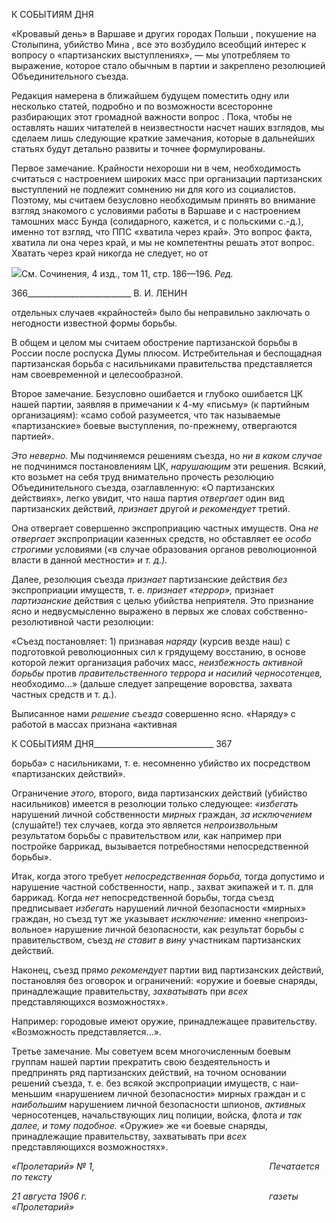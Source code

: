 К СОБЫТИЯМ ДНЯ

«Кровавый день» в Варшаве и других городах Польши , покушение на Столыпина, убийство Мина , все это возбудило всеобщий интерес к вопросу о «партизанских вы­ступлениях», — мы употребляем то выражение, которое стало обычным в партии и за­креплено резолюцией Объединительного съезда.

Редакция намерена в ближайшем будущем поместить одну или несколько статей, подробно и по возможности всесторонне разбирающих этот громадной важности во­прос . Пока, чтобы не оставлять наших читателей в неизвестности насчет наших взгля­дов, мы сделаем лишь следующие краткие замечания, которые в дальнейших статьях будут детально развиты и точнее формулированы.

Первое замечание. Крайности нехороши ни в чем, необходимость считаться с на­строением широких масс при организации партизанских выступлений не подлежит со­мнению ни для кого из социалистов. Поэтому, мы считаем безусловно необходимым принять во внимание взгляд знакомого с условиями работы в Варшаве и с настроением тамошних масс Бунда (солидарного, кажется, и с польскими с.-д.), именно тот взгляд, что ППС «хватила через край». Это вопрос факта, хватила ли она через край, и мы не компетентны решать этот вопрос. Хватать через край никогда не следует, но от

![](file:///C:/Users/bot32/AppData/Local/Temp/msohtmlclip1/01/clip_image001.png)См. Сочинения, 4 изд., том 11, стр. 186—196. _Ред._

  

366__________________________ В. И. ЛЕНИН

отдельных случаев «крайностей» было бы неправильно заключать о негодности из­вестной формы борьбы.

В общем и целом мы считаем обострение партизанской борьбы в России после рос­пуска Думы плюсом. Истребительная и беспощадная партизанская борьба с насильни­ками правительства представляется нам своевременной и целесообразной.

Второе замечание. Безусловно ошибается и глубоко ошибается ЦК нашей партии, заявляя в примечании к 4-му «письму» (к партийным организациям): «само собой ра­зумеется, что так называемые «партизанские» боевые выступления, по-прежнему, от­вергаются партией».

_Это неверно._ Мы подчиняемся решениям съезда, но _ни в каком случае_ не подчиним­ся постановлениям ЦК, _нарушающим_ эти решения. Всякий, кто возьмет на себя труд внимательно прочесть резолюцию Объединительного съезда, озаглавленную: «О пар­тизанских действиях», легко увидит, что наша партия _отвергает_ один вид партизан­ских действий, _признает_ другой _и рекомендует_ третий.

Она отвергает совершенно экспроприацию частных имуществ. Она _не отвергает_ экспроприации казенных средств, но обставляет ее _особо строгими_ условиями («в слу­чае образования органов революционной власти в данной местности» _и т. д.)._

Далее, резолюция съезда _признает_ партизанские действия _без_ экспроприации иму­ществ, т. е. _признает «террор»,_ признает _партизанские_ действия с целью убийства не­приятеля. Это признание ясно и недвусмысленно выражено в первых же словах собст­венно-резолютивной части резолюции:

«Съезд постановляет: 1) признавая _наряду_ (курсив везде наш) с подготовкой рево­люционных сил к грядущему восстанию, в основе которой лежит организация рабочих масс, _неизбежность активной борьбы_ против _правительственного террора и насилий черносотенцев,_ необходимо...» (дальше следует запрещение воровства, захвата частных средств и т. д.).

Выписанное нами _решение съезда_ совершенно ясно. «Наряду» с работой в массах признана «активная

  

К СОБЫТИЯМ ДНЯ______________________________ 367

борьба» с насильниками, т. е. несомненно убийство их посредством «партизанских дей­ствий».

Ограничение _этого,_ второго, вида партизанских действий (убийство насильников) имеется в резолюции только следующее: _«избегать_ нарушений личной собственности _мирных_ граждан, _за исключением_ (слушайте!) тех случаев, когда это является _непроиз­вольным_ результатом борьбы с правительством _или,_ как например при постройке бар­рикад, вызывается потребностями непосредственной борьбы».

Итак, когда этого требует _непосредственная борьба,_ тогда допустимо и нарушение частной собственности, напр., захват экипажей и т. п. для баррикад. Когда _нет_ непо­средственной борьбы, тогда съезд предписывает _избегать_ нарушений личной безопас­ности «мирных» граждан, но съезд тут же указывает _исключение:_ именно «непроиз­вольное» нарушение личной безопасности, как результат борьбы с правительством, съезд _не ставит в вину_ участникам партизанских действий.

Наконец, съезд прямо _рекомендует_ партии вид партизанских действий, постановляя без оговорок и ограничений: «оружие и боевые снаряды, принадлежащие правительст­ву, _захватывать_ при _всех_ представляющихся возможностях».

Например: городовые имеют оружие, принадлежащее правительству. «Возможность представляется...».

Третье замечание. Мы советуем всем многочисленным боевым группам нашей пар­тии прекратить свою бездеятельность и предпринять ряд партизанских действий, на точном основании решений съезда, т. е. без всякой экспроприации имуществ, с наи­меньшим «нарушением личной безопасности» мирных граждан и с _наибольшим_ нару­шением личной безопасности шпионов, _активных_ черносотенцев, начальствующих лиц полиции, войска, флота _и так далее, и тому подобное._ «Оружие» же «и боевые снаря­ды, принадлежащие правительству, захватывать при _всех_ представляющихся возмож­ностях».

_«Пролетарий» № 1,                                                                       Печатается по тексту_

_21 августа 1906 г.                                                                          газеты «Пролетарий»_